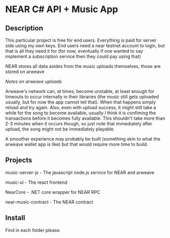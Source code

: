 # NEAR C# API + Music App

## Description

This particular project is free for end users. Everything is paid for server side using my own keys. End users need a near testnet account to login, but that is all they need it for (for now, eventually if one wanted to say implement a subscription service then they could pay using that)

NEAR stores all data asides from the music uploads themselves, those are stored on arweave

*Notes on arweave uploads*

Arweave's network can, at times, become unstable, at least enough for timeouts to occur internally in their libraries (the music still gets uploaded usually, but for now the app cannot tell that). When that happens simply reload and try again. Also, even with upload success, it might still take a while for the song to become available, usually I think it is confiming the transactions before it becomes fully available. This shouldn't take more than 2-3 minutes when it occurs though, so just note that immediately after upload, the song might not be immediately playable.

A smoother experience may probably be built (something akin to what the arweave wallet app is like) but that would require more time to build.

## Projects

music-server-js - The javascript node.js service for NEAR and arweave

music-ui - The react frontend

NearCore - .NET core wrapper for NEAR RPC

near-music-contract - The NEAR contract


## Install

Find in each folder please.
